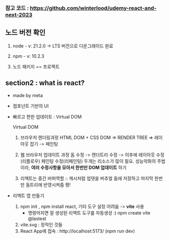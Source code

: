 
### 참고 코드 : https://github.com/winterlood/udemy-react-and-next-2023

## 노드 버전 확인
1. node - v: 21.2.0 -> LTS 버전으로 다운그레이드 완료
2. npm - v: 10.2.3

3. 노드 패키지 == 프로젝트



## section2 : what is react?
- made by meta
- 컴포넌트 기반의 UI
- 빠르고 편한 업데이트 : Virtual DOM
    

    Virtual DOM
    1) 브라우저 렌더링과정 
        HTML DOM + CSS DOM => RENDER TREE => 레이아웃 잡기 
        -> 페인팅
    2) 웹 브라우저 업데이트 과정
        돔 수정 -> 렌더트리 수정 -> 이후에
        레이아웃 수정(리플로우)
        페인팅 수정(리페인팅) 두개는 리소스가 많이 필요. 성능악화의 주범이라, **여러 수정사항을 모아서 한번만 DOM 업데이트** 하기

    3) 리액트는 중간 버퍼역할 :: 캐시처럼 업뎃을 버추얼 돔에 저장하고 마지막 한번만 돔트리에 반영시켜줌 짱!



- 리액트 앱 만들기
    1) npm init , npm install react, 기타 도구 설정 어려움 
    -> **vite** 사용 
        - 명령어치면 잘 생성된 리액트 도구를 자동생성 :)  npm create vite @lastest
    2) vite.svg : 정적인 것들
    3) React App에 접속 : http://localhost:5173/ (npm run dev)